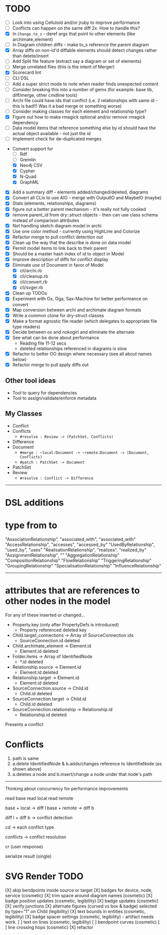 # TODO

* [ ] Look into using Celluloid and/or jruby to improve performance
* [ ] Conflicts can happen on the same diff 2x. How to handle this?
* [X] In `Change.to_s` - deref args that point to other elements (like archimate_element)
* [ ] In Diagram children diffs - make to_s reference the parent diagram
* [x] Array diffs on non-id'd diffable elements should detect changes rather than delete/insert
* [ ] Add Split file feature (extract say a diagram or set of elements)
* [ ] Merge unrelated files (this is the intent of Merger)
* [X] Scorecard lint
* [ ] CLI DSL
* [ ] Add a super strict mode to note when reader finds unexpected content
* [ ] Consider breaking this into a number of gems (for example: base lib, diff/merge, other cmdline tools)
* [ ] Archi file could have ids that conflict (i.e. 2 relationships with same id - this is bad!!! Was it a bad merge or something worse)
* [ ] Consider making classes for each element and relationship type?
* [X] Figure out how to make rmagick optional and/or remove rmagick dependency
* [ ] Data model items that reference something else by id should have the actual object available - not just the id
* [ ] Implement check for de-duplicated merges
* Convert support for
  - [ ] Rdf
  - [ ] Gremlin
  - [X] Neo4j CSV
  - [X] Cypher
  - [X] N-Quad
  - [X] GraphML
* [X] Add a summary diff - elements added/changed/deleted, diagrams
* [X] Convert all CLIs to use AIO - merge with OutputIO and MaybeIO (maybe)
* [X] Stats (elements, relationships, diagrams)
* [X] figure out a better parent mechanism - it's really not fully cooked
* [X] remove parent_id from dry::struct objects - then can use class schema instead of comparison attributes
* [x] Not handling sketch diagram model in archi
* [X] Use one color method - currently using HighLine and Colorize
* [x] Refactor merge to pull conflict detection out
* [X] Clean up the way that the describe is done on data model
* [X] Permit model items to link back to their parent
* [X] Should be a master hash index of id to object in Model
* [X] Improve description of diffs for conflict display
* [X] Eliminate use of Document in favor of Model
  - [X] cli/archi.rb
  - [X] cli/cleanup.rb
  - [X] cli/convert.rb
  - [X] cli/svger.rb
* [X] Clean up TODOs
* [x] Experiment with Ox, Oga, Sax-Machine for better performance on convert
* [x] Map conversion between archi and archimate diagram formats
* [X] Write a common clone for dry-struct classes
* [X] Make a format agnostic file reader (which delegates to appropriate file type readers)
* [X] Decide between ox and nokogiri and eliminate the alternate
* [X] See what can be done about performance
  - Reading file 11-12 secs
  - deleted relationships referenced in diagrams is slow
* [X] Refactor to better OO design where necessary (see all about names below)
* [X] Refactor merge to pull apply diffs out

## Other tool ideas

* Tool to query for dependencies
* Tool to assign/validate/enforce metadata

## My Classes

* Conflict
* Conflicts
  - `#resolve : Review -> (PatchSet, Conflicts)`
* Difference
* Document
  - `#merge : ~local:Document -> ~remote:Document -> (Document, Conflicts)`
  - `#patch : PatchSet -> Document`
* PatchSet
* Review
  - `#resolve : Conflict -> Difference`

---

# DSL additions

# type                        from               to
"AssociationRelationship",    "associated_with", "associated_with"
"AccessRelationship",         "accesses",        "accessed_by"
"UsedByRelationship",         "used_by",         "uses"
"RealisationRelationship",    "realizes",        "realized_by"
"AssignmentRelationship",     ""
"AggregationRelationship"
"CompositionRelationship"
"FlowRelationship"
"TriggeringRelationship"
"GroupingRelationship"
"SpecialisationRelationship"
"InfluenceRelationship"

---

# attributes that are references to other nodes in the model

For any of these inserted or changed...

* Property.key (only after PropertyDefs is introduced)
  - Property referenced deleted key
* Child.target_connections -> Array of SourceConnection ids
  - SourceConnection.id deleted
* Child.archimate_element -> Element.id
  - Element.id deleted
* Folder.items -> Array of IdentifiedNode
  - *.id deleted
* Relationship.source -> Element.id
  - Element.id deleted
* Relationship.target -> Element.id
  - Element.id deleted
* SourceConnection.source -> Child.id
  - Child.id deleted
* SourceConnection.target -> Child.id
  - Child.id deleted
* SourceConnection.relationship -> Relationship.id
  - Relationship.id deleted

Presents a conflict

# Conflicts

1. path is same
2. a.delete IdentifiedNode & b.adds/changes reference to IdentifieNode (as shown above)
3. a.deletes a node and b.insert/change a node under that node's path
---

Thinking about concurrency for performance improvements

read base
read local
read remote

base + local -> diff l
base + remote -> diff b

diff l + diff b -> conflict detection

cd -> each conflict type

conflicts -> conflict resolution

cr (user response)

serialize result (single)

# SVG Render TODO

[X] skip bendpoints inside source or target
[X] badges for device, node, service (cosmetic)
[X] trim space around diagram names (cosmetic)
[X] badge position updates (cosmetic, legibility)
[X] badge updates (cosmetic)
[X] verify junctions
[X] alternate figures (curved vs box & badge) selected by type="1" on Child (legibility)
[X] text bounds in entities (cosmetic, legibility)
[X] badge spacer settings (cosmetic, legibility) - artifact needs work.
[ ] text on lines (cosmetic, legibility)
[ ] bendpoint curves (cosmetic)
[ ] line crossing hops (cosmetic)
[X] refactor
